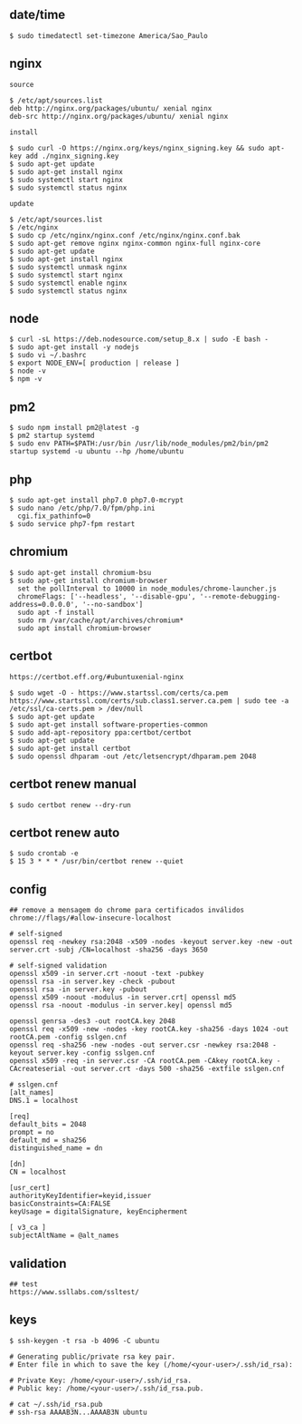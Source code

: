 ## date/time

    $ sudo timedatectl set-timezone America/Sao_Paulo

## nginx

    source

    $ /etc/apt/sources.list
    deb http://nginx.org/packages/ubuntu/ xenial nginx
    deb-src http://nginx.org/packages/ubuntu/ xenial nginx

    install
    
    $ sudo curl -O https://nginx.org/keys/nginx_signing.key && sudo apt-key add ./nginx_signing.key
    $ sudo apt-get update
    $ sudo apt-get install nginx
    $ sudo systemctl start nginx
    $ sudo systemctl status nginx
    
    update
    
    $ /etc/apt/sources.list
    $ /etc/nginx
    $ sudo cp /etc/nginx/nginx.conf /etc/nginx/nginx.conf.bak
    $ sudo apt-get remove nginx nginx-common nginx-full nginx-core
    $ sudo apt-get update
    $ sudo apt-get install nginx
    $ sudo systemctl unmask nginx
    $ sudo systemctl start nginx
    $ sudo systemctl enable nginx
    $ sudo systemctl status nginx

## node

    $ curl -sL https://deb.nodesource.com/setup_8.x | sudo -E bash -
    $ sudo apt-get install -y nodejs
    $ sudo vi ~/.bashrc
    $ export NODE_ENV=[ production | release ]
    $ node -v
    $ npm -v

## pm2

    $ sudo npm install pm2@latest -g
    $ pm2 startup systemd
    $ sudo env PATH=$PATH:/usr/bin /usr/lib/node_modules/pm2/bin/pm2 startup systemd -u ubuntu --hp /home/ubuntu

## php

    $ sudo apt-get install php7.0 php7.0-mcrypt
    $ sudo nano /etc/php/7.0/fpm/php.ini
      cgi.fix_pathinfo=0
    $ sudo service php7-fpm restart

## chromium

    $ sudo apt-get install chromium-bsu
    $ sudo apt-get install chromium-browser
      set the pollInterval to 10000 in node_modules/chrome-launcher.js
      chromeFlags: ['--headless', '--disable-gpu', '--remote-debugging-address=0.0.0.0', '--no-sandbox']
      sudo apt -f install
      sudo rm /var/cache/apt/archives/chromium*
      sudo apt install chromium-browser

## certbot

    https://certbot.eff.org/#ubuntuxenial-nginx

    $ sudo wget -O - https://www.startssl.com/certs/ca.pem https://www.startssl.com/certs/sub.class1.server.ca.pem | sudo tee -a /etc/ssl/ca-certs.pem > /dev/null
    $ sudo apt-get update
    $ sudo apt-get install software-properties-common
    $ sudo add-apt-repository ppa:certbot/certbot
    $ sudo apt-get update
    $ sudo apt-get install certbot
    $ sudo openssl dhparam -out /etc/letsencrypt/dhparam.pem 2048

## certbot renew manual

    $ sudo certbot renew --dry-run

## certbot renew auto

    $ sudo crontab -e
    $ 15 3 * * * /usr/bin/certbot renew --quiet
    
## config

    ## remove a mensagem do chrome para certificados inválidos
    chrome://flags/#allow-insecure-localhost

    # self-signed
    openssl req -newkey rsa:2048 -x509 -nodes -keyout server.key -new -out server.crt -subj /CN=localhost -sha256 -days 3650
    
    # self-signed validation
    openssl x509 -in server.crt -noout -text -pubkey
    openssl rsa -in server.key -check -pubout
    openssl rsa -in server.key -pubout
    openssl x509 -noout -modulus -in server.crt| openssl md5
    openssl rsa -noout -modulus -in server.key| openssl md5

    openssl genrsa -des3 -out rootCA.key 2048
    openssl req -x509 -new -nodes -key rootCA.key -sha256 -days 1024 -out rootCA.pem -config sslgen.cnf
    openssl req -sha256 -new -nodes -out server.csr -newkey rsa:2048 -keyout server.key -config sslgen.cnf
    openssl x509 -req -in server.csr -CA rootCA.pem -CAkey rootCA.key -CAcreateserial -out server.crt -days 500 -sha256 -extfile sslgen.cnf

    # sslgen.cnf
    [alt_names]
    DNS.1 = localhost

    [req]
    default_bits = 2048
    prompt = no
    default_md = sha256
    distinguished_name = dn

    [dn]
    CN = localhost

    [usr_cert]
    authorityKeyIdentifier=keyid,issuer
    basicConstraints=CA:FALSE
    keyUsage = digitalSignature, keyEncipherment

    [ v3_ca ]
    subjectAltName = @alt_names

## validation

    ## test
    https://www.ssllabs.com/ssltest/
    
## keys

    $ ssh-keygen -t rsa -b 4096 -C ubuntu

    # Generating public/private rsa key pair.
    # Enter file in which to save the key (/home/<your-user>/.ssh/id_rsa):

    # Private Key: /home/<your-user>/.ssh/id_rsa.
    # Public key: /home/<your-user>/.ssh/id_rsa.pub.

    # cat ~/.ssh/id_rsa.pub
    # ssh-rsa AAAAB3N...AAAAB3N ubuntu
